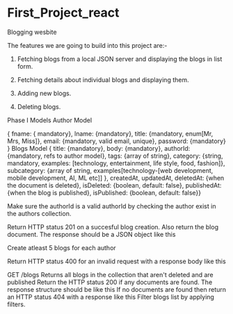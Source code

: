 # First_Project_react
Blogging wesbite


The features we are going to build into this project are:-

1. Fetching blogs from a local JSON server and displaying the blogs in list form.

2. Fetching details about individual blogs and displaying them.

3. Adding new blogs.

4. Deleting blogs.

Phase I Models Author Model 

{ fname: { mandatory}, lname: {mandatory}, title: {mandatory, enum[Mr, Mrs, Miss]}, email: {mandatory, valid email, unique}, password: {mandatory} } Blogs Model { title: {mandatory}, body: {mandatory}, authorId: {mandatory, refs to author model}, tags: {array of string}, category: {string, mandatory, examples: [technology, entertainment, life style, food, fashion]}, subcategory: {array of string, examples[technology-[web development, mobile development, AI, ML etc]] }, createdAt, updatedAt, deletedAt: {when the document is deleted}, isDeleted: {boolean, default: false}, publishedAt: {when the blog is published}, isPublished: {boolean, default: false}}

Make sure the authorId is a valid authorId by checking the author exist in the authors collection.

Return HTTP status 201 on a succesful blog creation. Also return the blog document. The response should be a JSON object like this

Create atleast 5 blogs for each author

Return HTTP status 400 for an invalid request with a response body like this

GET /blogs Returns all blogs in the collection that aren't deleted and are published Return the HTTP status 200 if any documents are found. The response structure should be like this If no documents are found then return an HTTP status 404 with a response like this Filter blogs list by applying filters.
